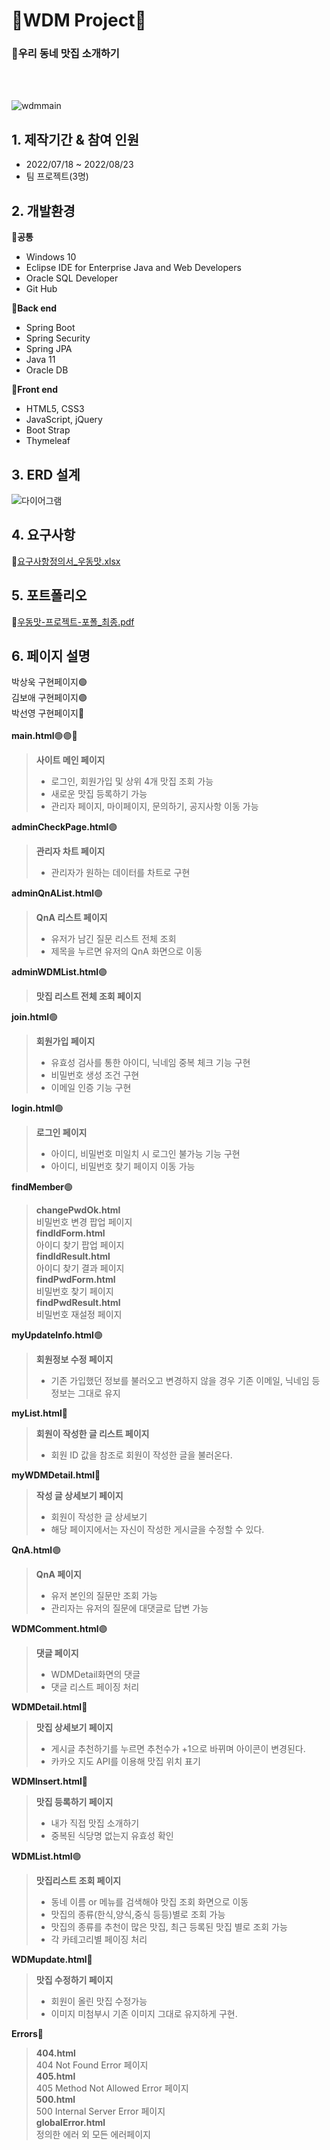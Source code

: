 # 🍴WDM Project🍴
### 🍖우리 동네 맛집 소개하기
<br/><br/>


![wdmmain](https://user-images.githubusercontent.com/57398610/185555405-7d03336a-eb23-4609-b08f-81ac5aa23748.JPG)



## 1. 제작기간 & 참여 인원
- 2022/07/18 ~ 2022/08/23
- 팀 프로젝트(3명)

## 2. 개발환경
🔅**공통**
- Windows 10
- Eclipse IDE for Enterprise Java and Web Developers
- Oracle SQL Developer
- Git Hub

🔅**Back end**
- Spring Boot
- Spring Security
- Spring JPA
- Java 11
- Oracle DB

🔅**Front end**
- HTML5, CSS3
- JavaScript, jQuery
- Boot Strap
- Thymeleaf

## 3. ERD 설계<br/>
![다이어그램](https://user-images.githubusercontent.com/57398610/186559256-e0e55416-ca71-4e34-b122-a6ad089915df.JPG)<br/>


## 4. 요구사항<br/>
🔗[요구사항정의서_우동맛.xlsx](https://github.com/Rflower/WDM/files/9379629/_.xlsx)<br/>

## 5. 포트폴리오<br/>
🔗[우동맛-프로젝트-포폴_최종.pdf](https://github.com/Rflower/WDM/files/9420775/-.-._.pdf)
<br/>

## 6. 페이지 설명<br/>
박상욱 구현페이지🟢<br/>
김보애 구현페이지🟣<br/>
박선영 구현페이지🔴<br/>
<br/>
**main.html**🟢🟣🔴<br/>
> **사이트 메인 페이지**<br/>
> - 로그인, 회원가입 및 상위 4개 맛집 조회 가능<br/>
> - 새로운 맛집 등록하기 가능<br/>
> - 관리자 페이지, 마이페이지, 문의하기, 공지사항 이동 가능<br/>

**adminCheckPage.html**🟣<br/>
> **관리자 차트 페이지**<br/>
> - 관리자가 원하는 데이터를 차트로 구현<br/>

**adminQnAList.html**🟣<br/>
> **QnA 리스트 페이지**<br/>
> - 유저가 남긴 질문 리스트 전체 조회<br/>
> - 제목을 누르면 유저의 QnA 화면으로 이동<br/>

**adminWDMList.html**🟣<br/>
> **맛집 리스트 전체 조회 페이지**<br/>

**join.html**🟢<br/>
>**회원가입 페이지**<br/>
> - 유효성 검사를 통한 아이디, 닉네임 중복 체크 기능 구현 <br/>
> - 비밀번호 생성 조건 구현 <br/>
> - 이메일 인증 기능 구현 <br/>

**login.html**🟢<br/>
>**로그인 페이지**<br/>
> - 아이디, 비밀번호 미일치 시 로그인 불가능 기능 구현<br/>
> - 아이디, 비밀번호 찾기 페이지 이동 가능<br/>

**findMember**🟢<br/>
>**changePwdOk.html**<br/>
> 비밀번호 변경 팝업 페이지<br/>
>**findIdForm.html**<br/>
> 아이디 찾기 팝업 페이지<br/>
>**findIdResult.html**<br/>
> 아이디 찾기 결과 페이지<br/>
>**findPwdForm.html**<br/>
> 비밀번호 찾기 페이지<br/>
>**findPwdResult.html**<br/>
> 비밀번호 재설정 페이지<br/>

**myUpdateInfo.html**🟢<br/>
> **회원정보 수정 페이지**<br/>
> - 기존 가입했던 정보를 불러오고 변경하지 않을 경우 기존 이메일, 닉네임 등 정보는 그대로 유지<br/>

**myList.html**🔴<br/>
> **회원이 작성한 글 리스트 페이지**<br/>
> - 회원 ID 값을 참조로 회원이 작성한 글을 불러온다.<br/>

**myWDMDetail.html**🔴<br/>
> **작성 글 상세보기 페이지**<br/>
> - 회원이 작성한 글 상세보기<br/>
> - 해당 페이지에서는 자신이 작성한 게시글을 수정할 수 있다.<br/>

**QnA.html**🟣<br/>
> **QnA 페이지**<br/>
> - 유저 본인의 질문만 조회 가능<br/>
> - 관리자는 유저의 질문에 대댓글로 답변 가능<br/>

**WDMComment.html**🟣<br/>
> **댓글 페이지**<br/>
> - WDMDetail화면의 댓글 <br/>
> - 댓글 리스트 페이징 처리 <br/>

**WDMDetail.html**🔴<br/>
> **맛집 상세보기 페이지**<br/>
> - 게시글 추천하기를 누르면 추천수가 +1으로 바뀌며 아이콘이 변경된다.<br/>
> - 카카오 지도 API를 이용해 맛집 위치 표기<br/>

**WDMInsert.html**🔴<br/>
> **맛집 등록하기 페이지**<br/>
> - 내가 직접 맛집 소개하기<br/>
> - 중복된 식당명 없는지 유효성 확인<br/>

**WDMList.html**🟣<br/>
> **맛집리스트 조회 페이지**<br/>
> - 동네 이름 or 메뉴를 검색해야 맛집 조회 화면으로 이동<br/>
> - 맛집의 종류(한식,양식,중식 등등)별로 조회 가능<br/>
> - 맛집의 종류를 추천이 많은 맛집, 최근 등록된 맛집 별로 조회 가능<br/>
> - 각 카테고리별 페이징 처리<br/>

**WDMupdate.html**🔴<br/>
> **맛집 수정하기 페이지**<br/>
> - 회원이 올린 맛집 수정가능<br/>
> - 이미지 미첨부시 기존 이미지 그대로 유지하게 구현.<br/>

**Errors**🔴<br/>
>**404.html**<br/>
> 404 Not Found Error 페이지<br/>
>**405.html**<br/>
> 405 Method Not Allowed Error 페이지<br/>
>**500.html**<br/>
> 500 Internal Server Error 페이지<br/>
>**globalError.html**<br/>
> 정의한 에러 외 모든 에러페이지<br/>
